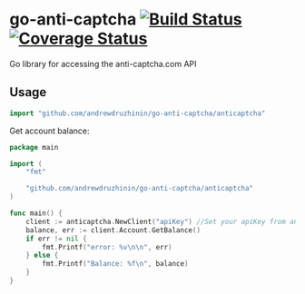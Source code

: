 # go-anti-captcha [![Build Status](https://travis-ci.org/andrewdruzhinin/go-anti-captcha.svg?branch=master)](https://travis-ci.org/andrewdruzhinin/go-anti-captcha) [![Coverage Status](https://coveralls.io/repos/github/andrewdruzhinin/go-anti-captcha/badge.svg?branch=master)](https://coveralls.io/github/andrewdruzhinin/go-anti-captcha?branch=master)

Go library for accessing the anti-captcha.com API
## Usage ##

```go
import "github.com/andrewdruzhinin/go-anti-captcha/anticaptcha"
```
Get account balance:
```go
package main

import (
	"fmt"

	"github.com/andrewdruzhinin/go-anti-captcha/anticaptcha"
)

func main() {
	client := anticaptcha.NewClient("apiKey") //Set your apiKey from anti-captcha.com
	balance, err := client.Account.GetBalance()
	if err != nil {
		fmt.Printf("error: %v\n\n", err)
	} else {
		fmt.Printf("Balance: %f\n", balance)
	}
}

```

